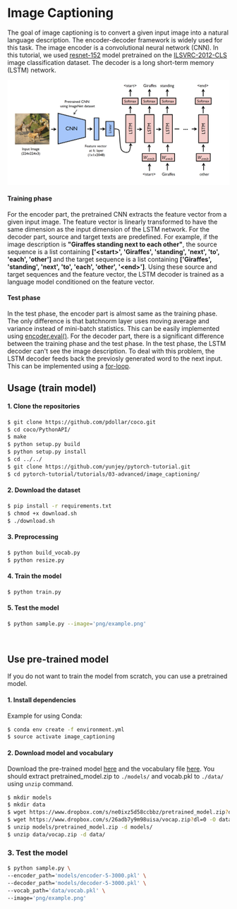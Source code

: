 # Image Captioning
The goal of image captioning is to convert a given input image into a natural language description. The encoder-decoder framework is widely used for this task. The image encoder is a convolutional neural network (CNN). In this tutorial, we used [resnet-152](https://arxiv.org/abs/1512.03385) model pretrained on the [ILSVRC-2012-CLS](http://www.image-net.org/challenges/LSVRC/2012/) image classification dataset. The decoder is a long short-term memory (LSTM) network. 

![alt text](png/model.png)

#### Training phase
For the encoder part, the pretrained CNN extracts the feature vector from a given input image. The feature vector is linearly transformed to have the same dimension as the input dimension of the LSTM network. For the decoder part, source and target texts are predefined. For example, if the image description is **"Giraffes standing next to each other"**, the source sequence is a list containing **['\<start\>', 'Giraffes', 'standing', 'next', 'to', 'each', 'other']** and the target sequence is a list containing **['Giraffes', 'standing', 'next', 'to', 'each', 'other', '\<end\>']**. Using these source and target sequences and the feature vector, the LSTM decoder is trained as a language model conditioned on the feature vector.

#### Test phase
In the test phase, the encoder part is almost same as the training phase. The only difference is that batchnorm layer uses moving average and variance instead of mini-batch statistics. This can be easily implemented using [encoder.eval()](https://github.com/yunjey/pytorch-tutorial/blob/master/tutorials/03-advanced/image_captioning/sample.py#L37). For the decoder part, there is a significant difference between the training phase and the test phase. In the test phase, the LSTM decoder can't see the image description. To deal with this problem, the LSTM decoder feeds back the previosly generated word to the next input. This can be implemented using a [for-loop](https://github.com/yunjey/pytorch-tutorial/blob/master/tutorials/03-advanced/image_captioning/model.py#L48).



## Usage (train model)


#### 1. Clone the repositories
```bash
$ git clone https://github.com/pdollar/coco.git
$ cd coco/PythonAPI/
$ make
$ python setup.py build
$ python setup.py install
$ cd ../../
$ git clone https://github.com/yunjey/pytorch-tutorial.git
$ cd pytorch-tutorial/tutorials/03-advanced/image_captioning/
```

#### 2. Download the dataset

```bash
$ pip install -r requirements.txt
$ chmod +x download.sh
$ ./download.sh
```

#### 3. Preprocessing

```bash
$ python build_vocab.py   
$ python resize.py
```

#### 4. Train the model

```bash
$ python train.py    
```

#### 5. Test the model 

```bash
$ python sample.py --image='png/example.png'
```

<br>

## Use pre-trained model
If you do not want to train the model from scratch, you can use a pretrained model.

#### 1. Install dependencies

Example for using Conda:
```bash
$ conda env create -f environment.yml
$ source activate image_captioning
```

#### 2. Download model and vocabulary

Download the pre-trained model [here](https://www.dropbox.com/s/ne0ixz5d58ccbbz/pretrained_model.zip?dl=0) 
and the vocabulary file [here](https://www.dropbox.com/s/26adb7y9m98uisa/vocap.zip?dl=0).
You should extract pretrained_model.zip to `./models/` and vocab.pkl to `./data/` using `unzip` command.

```bash
$ mkdir models
$ mkdir data
$ wget https://www.dropbox.com/s/ne0ixz5d58ccbbz/pretrained_model.zip?dl=0 -O models/pretrained_model.zip
$ wget https://www.dropbox.com/s/26adb7y9m98uisa/vocap.zip?dl=0 -O data/vocap.zip
$ unzip models/pretrained_model.zip -d models/
$ unzip data/vocap.zip -d data/
```

### 3. Test the model 

```bash
$ python sample.py \
--encoder_path='models/encoder-5-3000.pkl' \
--decoder_path='models/decoder-5-3000.pkl' \
--vocab_path='data/vocab.pkl' \
--image='png/example.png'
```
